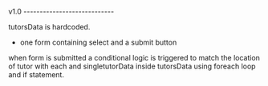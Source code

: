 v1.0 ----------------------------

tutorsData is hardcoded. 
* one form containing select and a submit button

when form is submitted a conditional logic is triggered to match the location of tutor with each and singletutorData inside  tutorsData using foreach loop and if statement.

